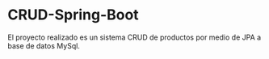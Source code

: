 # CRUD-Spring-Boot
El proyecto realizado es un sistema CRUD  de productos  por medio de JPA a base de datos MySql.
